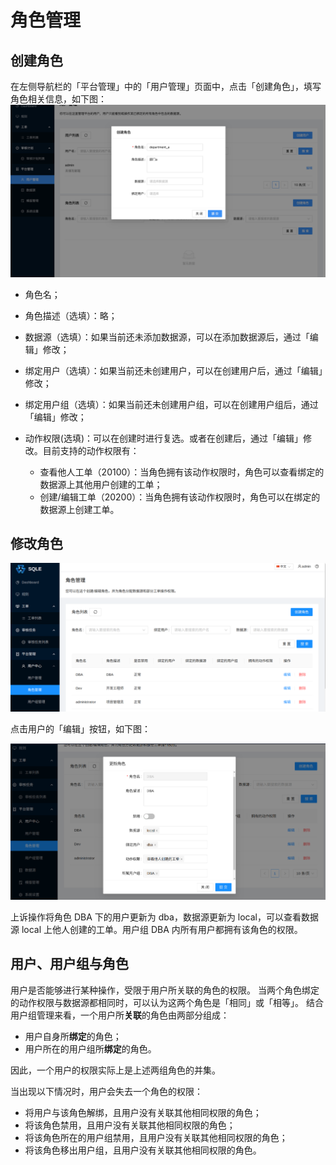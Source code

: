 # 角色管理

## 创建角色

在左侧导航栏的「平台管理」中的「用户管理」页面中，点击「创建角色」，填写角色相关信息，如下图：
![create role](./pictures/create_role.png)

* 角色名；
* 角色描述（选填）：略；
* 数据源（选填）：如果当前还未添加数据源，可以在添加数据源后，通过「编辑」修改；
* 绑定用户（选填）：如果当前还未创建用户，可以在创建用户后，通过「编辑」修改；
* 绑定用户组（选填）：如果当前还未创建用户组，可以在创建用户组后，通过「编辑」修改；
* 动作权限(选填)：可以在创建时进行复选。或者在创建后，通过「编辑」修改。目前支持的动作权限有：

    - 查看他人工单（20100）：当角色拥有该动作权限时，角色可以查看绑定的数据源上其他用户创建的工单；
    - 创建/编辑工单（20200）：当角色拥有该动作权限时，角色可以在绑定的数据源上创建工单。

## 修改角色

![role_list](./pictures/role_list.png)
    
点击用户的「编辑」按钮，如下图：

![update role](./pictures/update_role.png)

上诉操作将角色 DBA 下的用户更新为 dba，数据源更新为
local，可以查看数据源 local 上他人创建的工单。用户组 DBA
内所有用户都拥有该角色的权限。

## 用户、用户组与角色

用户是否能够进行某种操作，受限于用户所关联的角色的权限。
当两个角色绑定的动作权限与数据源都相同时，可以认为这两个角色是「相同」或「相等」。
结合用户组管理来看，一个用户所**关联**的角色由两部分组成：

- 用户自身所**绑定**的角色；
- 用户所在的用户组所**绑定**的角色。

因此，一个用户的权限实际上是上述两组角色的并集。

当出现以下情况时，用户会失去一个角色的权限：

- 将用户与该角色解绑，且用户没有关联其他相同权限的角色；
- 将该角色禁用，且用户没有关联其他相同权限的角色；
- 将该角色所在的用户组禁用，且用户没有关联其他相同权限的角色；
- 将该角色移出用户组，且用户没有关联其他相同权限的角色。

